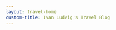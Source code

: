 ```yaml
---
layout: travel-home
custom-title: Ivan Ludvig's Travel Blog
---
```


<div id="map" style="height: 480px; width: 100%; margin-bottom: 36px; margin-top: -15px;">
</div>

<script>
    var map = L.map('map', {attributionControl: false}).setView([51, 12], 3);

    L.tileLayer('https://tile.openstreetmap.org/{z}/{x}/{y}.png').addTo(map);

    const countries = [
        generatePlaceConfig('Lanzarote', 8),
        generatePlaceConfig('Fuerteventura', 8),
        generatePlaceConfig('Kaliningrad', 5)
    ];

    const countryIcon = L.icon({
        iconUrl: '/assets/marker.svg',
        iconAnchor: [12, 32],
        iconSize: new L.Point(24, 32)
    });
    const cityIcon = L.icon({
        iconUrl: '/assets/marker-city.svg',
        iconAnchor: [8, 24],
        iconSize: new L.Point(16, 24)
    });
    const onClick = point => () => window.open(point.link);
    const generateMarker = (point, icon) => L.marker(point.coords, {icon})
                                            .bindTooltip(point.name)
                                            .on('click', onClick(point));

    const renderCountry = (country) => {
        generateMarker(country, countryIcon).addTo(map);

        const citiesLayer = new L.LayerGroup();
        country.cities.forEach(city => 
            generateMarker(city, cityIcon).addTo(citiesLayer)
        );

        map.on('zoomend', () => {
            if (map.getZoom() > country.minZoom){
                map.addLayer(citiesLayer);
            } else {
                map.removeLayer(citiesLayer);
            }
        });
    }

    countries.forEach(renderCountry);

</script>


